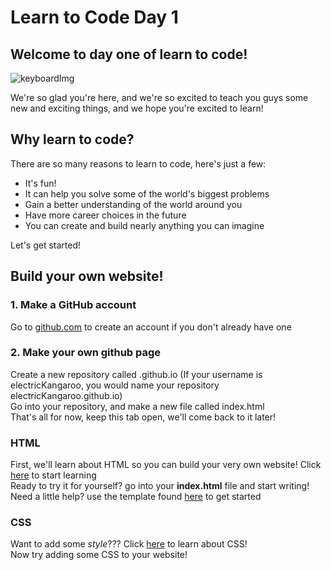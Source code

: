 <h1> Learn to Code Day 1</h1>
<h2>Welcome to day one of learn to code!</h2>

![keyboardImg](https://images.unsplash.com/photo-1585676623595-e60b97115f7e?ixlib=rb-1.2.1&ixid=eyJhcHBfaWQiOjEyMDd9&auto=format&fit=crop&w=1050&q=80)
<p> We're so glad you're here, and we're so excited to teach you guys some new and exciting things, and we hope you're excited to learn!</p>
<h2> Why learn to code? </h2>
There are so many reasons to learn to code, here's just a few: 
<ul>
  <li>It's fun!</li>
  <li>It can help you solve some of the world's biggest problems</li>
  <li>Gain a better understanding of the world around you</li>
  <li>Have more career choices in the future</li>
  <li>You can create and build nearly anything you can imagine</li>
</ul>
Let's get started! 
<h2>Build your own website!</h2>
<h3> 1. Make a GitHub account</h3>
Go to <a href="https://github.com/" target="_blank" >github.com</a> to create an account if you don't already have one
<h3> 2. Make your own github page</h3>
Create a new repository called <your username>.github.io (If your username is electricKangaroo, you would name your repository electricKangaroo.github.io) <br>
Go into your repository, and make a new file called index.html <br>
That's all for now, keep this tab open, we'll come back to it later!

<h3>HTML</h3>
First, we'll learn about HTML so you can build your very own website!
Click <a href="./introtohtml/index.html" target="_blank" >here</a> to start learning <br>
Ready to try it for yourself? go into your <b>index.html</b> file and start writing! <br>
Need a little help? use the template found <a href="./introtohtml/template.html" target="_blank" >here</a> to get started
<h3>CSS</h3>
Want to add some <i>style</i>??? Click <a href="./introtocss/index.html" target="_blank" >here</a> to learn about CSS!<br>
Now try adding some CSS to your website!


